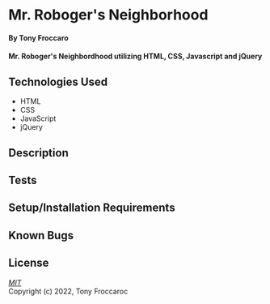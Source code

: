 # Mr. Roboger's Neighborhood

#### By Tony Froccaro

####  Mr. Roboger's Neighbordhood utilizing HTML, CSS, Javascript and jQuery

## Technologies Used

- HTML
- CSS
- JavaScript
- jQuery

## Description

## Tests
 
## Setup/Installation Requirements


## Known Bugs



## License

_[MIT](https://opensource.org/licenses/MIT)_  
Copyright (c) 2022, Tony Froccaroc